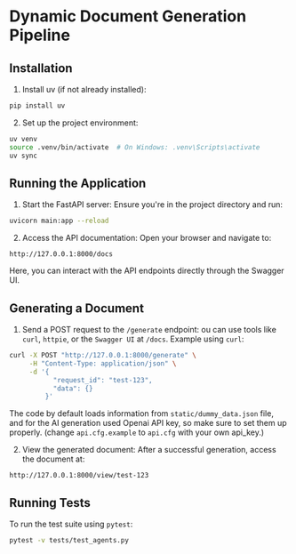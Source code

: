 # Dynamic Document Generation Pipeline

## Installation

1. Install uv (if not already installed):

```bash
pip install uv
```

2. Set up the project environment:

```bash
uv venv
source .venv/bin/activate  # On Windows: .venv\Scripts\activate
uv sync
```

## Running the Application

1. Start the FastAPI server:
Ensure you're in the project directory and run:

```bash
uvicorn main:app --reload
```

2. Access the API documentation:
Open your browser and navigate to:

```
http://127.0.0.1:8000/docs
```

Here, you can interact with the API endpoints directly through the Swagger UI.

## Generating a Document

1. Send a POST request to the `/generate` endpoint:
ou can use tools like `curl`, `httpie`, or the `Swagger UI` at `/docs`.
Example using `curl`:

```bash
curl -X POST "http://127.0.0.1:8000/generate" \
     -H "Content-Type: application/json" \
     -d '{
           "request_id": "test-123",
           "data": {}
         }'
```

The code by default loads information from `static/dummy_data.json` file, and for the AI generation used Openai API key, so make sure to set them up properly. (change `api.cfg.example` to `api.cfg` with your own api_key.)

2. View the generated document:
After a successful generation, access the document at:

```
http://127.0.0.1:8000/view/test-123
```

## Running Tests

To run the test suite using `pytest`:

```bash
pytest -v tests/test_agents.py
```

